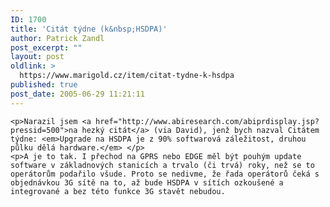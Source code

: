 ```yaml
---
ID: 1700
title: 'Citát týdne (k&nbsp;HSDPA)'
author: Patrick Zandl
post_excerpt: ""
layout: post
oldlink: >
  https://www.marigold.cz/item/citat-tydne-k-hsdpa
published: true
post_date: 2005-06-29 11:21:11
---
```

	<p>Narazil jsem <a href="http://www.abiresearch.com/abiprdisplay.jsp?pressid=500">na hezký citát</a> (via David), jenž bych nazval Citátem týdne: <em>Upgrade na HSDPA je z 90% softwarová záležitost, druhou půlku dělá hardware.</em> </p>
	<p>A je to tak. I přechod na GPRS nebo EDGE měl být pouhým update software v základnových stanicích a trvalo (či trvá) roky, než se to operátorům podařilo všude. Proto se nedivme, že řada operátorů čeká s objednávkou 3G sítě na to, až bude HSDPA v sítích ozkoušené a integrované a bez této funkce 3G stavět nebudou.
</p>